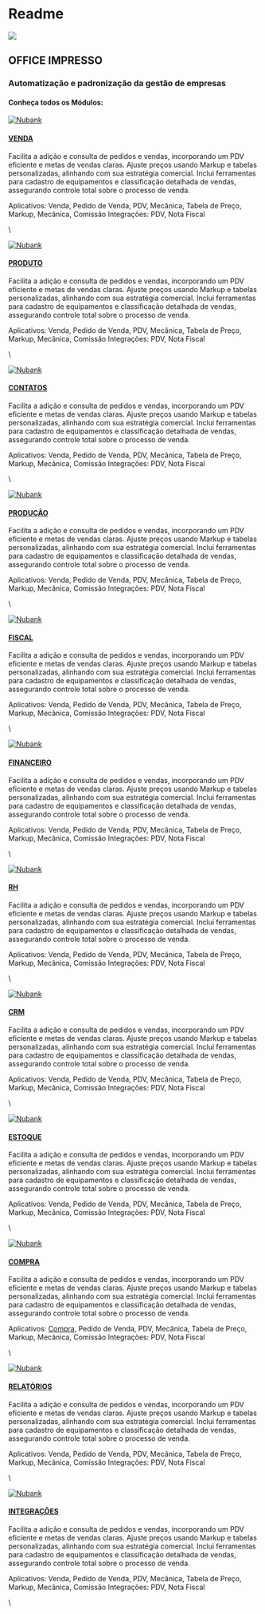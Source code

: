 # Readme

![](https://github.com/wagnerra23/Docs/assets/162313611/13f02228-f41c-4195-bea8-ad3d5f970d16)

## OFFICE IMPRESSO

### Automatização e padronização da gestão de empresas

#### Conheça todos os Módulos:

[![Nubank](https://nubank.com.br/images/nu-icon.png?v=2)](https://nubank.com.br/)

#### [VENDA](https://oimpresso.com/ajuda/)

Facilita a adição e consulta de pedidos e vendas, incorporando um PDV eficiente e metas de vendas claras. Ajuste preços usando Markup e tabelas personalizadas, alinhando com sua estratégia comercial. Inclui ferramentas para cadastro de equipamentos e classificação detalhada de vendas, assegurando controle total sobre o processo de venda.

Aplicativos: Venda, Pedido de Venda, PDV, Mecânica, Tabela de Preço, Markup, Mecânica, Comissão Integrações: PDV, Nota Fiscal

\


[![Nubank](https://nubank.com.br/images/nu-icon.png?v=2)](https://nubank.com.br/)

#### [PRODUTO](https://oimpresso.com/ajuda/)

Facilita a adição e consulta de pedidos e vendas, incorporando um PDV eficiente e metas de vendas claras. Ajuste preços usando Markup e tabelas personalizadas, alinhando com sua estratégia comercial. Inclui ferramentas para cadastro de equipamentos e classificação detalhada de vendas, assegurando controle total sobre o processo de venda.

Aplicativos: Venda, Pedido de Venda, PDV, Mecânica, Tabela de Preço, Markup, Mecânica, Comissão Integrações: PDV, Nota Fiscal

\


[![Nubank](https://nubank.com.br/images/nu-icon.png?v=2)](https://nubank.com.br/)

#### [CONTATOS](https://oimpresso.com/ajuda/)

Facilita a adição e consulta de pedidos e vendas, incorporando um PDV eficiente e metas de vendas claras. Ajuste preços usando Markup e tabelas personalizadas, alinhando com sua estratégia comercial. Inclui ferramentas para cadastro de equipamentos e classificação detalhada de vendas, assegurando controle total sobre o processo de venda.

Aplicativos: Venda, Pedido de Venda, PDV, Mecânica, Tabela de Preço, Markup, Mecânica, Comissão Integrações: PDV, Nota Fiscal

\


[![Nubank](https://nubank.com.br/images/nu-icon.png?v=2)](https://nubank.com.br/)

#### [PRODUÇÃO](https://oimpresso.com/ajuda/)

Facilita a adição e consulta de pedidos e vendas, incorporando um PDV eficiente e metas de vendas claras. Ajuste preços usando Markup e tabelas personalizadas, alinhando com sua estratégia comercial. Inclui ferramentas para cadastro de equipamentos e classificação detalhada de vendas, assegurando controle total sobre o processo de venda.

Aplicativos: Venda, Pedido de Venda, PDV, Mecânica, Tabela de Preço, Markup, Mecânica, Comissão Integrações: PDV, Nota Fiscal

\


[![Nubank](https://nubank.com.br/images/nu-icon.png?v=2)](https://nubank.com.br/)

#### [FISCAL](https://oimpresso.com/ajuda/)

Facilita a adição e consulta de pedidos e vendas, incorporando um PDV eficiente e metas de vendas claras. Ajuste preços usando Markup e tabelas personalizadas, alinhando com sua estratégia comercial. Inclui ferramentas para cadastro de equipamentos e classificação detalhada de vendas, assegurando controle total sobre o processo de venda.

Aplicativos: Venda, Pedido de Venda, PDV, Mecânica, Tabela de Preço, Markup, Mecânica, Comissão Integrações: PDV, Nota Fiscal

\


[![Nubank](https://nubank.com.br/images/nu-icon.png?v=2)](https://nubank.com.br/)

#### [FINANCEIRO](https://oimpresso.com/ajuda/)

Facilita a adição e consulta de pedidos e vendas, incorporando um PDV eficiente e metas de vendas claras. Ajuste preços usando Markup e tabelas personalizadas, alinhando com sua estratégia comercial. Inclui ferramentas para cadastro de equipamentos e classificação detalhada de vendas, assegurando controle total sobre o processo de venda.

Aplicativos: Venda, Pedido de Venda, PDV, Mecânica, Tabela de Preço, Markup, Mecânica, Comissão Integrações: PDV, Nota Fiscal

\


[![Nubank](https://nubank.com.br/images/nu-icon.png?v=2)](https://nubank.com.br/)

#### [RH](https://oimpresso.com/ajuda/)

Facilita a adição e consulta de pedidos e vendas, incorporando um PDV eficiente e metas de vendas claras. Ajuste preços usando Markup e tabelas personalizadas, alinhando com sua estratégia comercial. Inclui ferramentas para cadastro de equipamentos e classificação detalhada de vendas, assegurando controle total sobre o processo de venda.

Aplicativos: Venda, Pedido de Venda, PDV, Mecânica, Tabela de Preço, Markup, Mecânica, Comissão Integrações: PDV, Nota Fiscal

\


[![Nubank](https://nubank.com.br/images/nu-icon.png?v=2)](https://nubank.com.br/)

#### [CRM](https://oimpresso.com/ajuda/)

Facilita a adição e consulta de pedidos e vendas, incorporando um PDV eficiente e metas de vendas claras. Ajuste preços usando Markup e tabelas personalizadas, alinhando com sua estratégia comercial. Inclui ferramentas para cadastro de equipamentos e classificação detalhada de vendas, assegurando controle total sobre o processo de venda.

Aplicativos: Venda, Pedido de Venda, PDV, Mecânica, Tabela de Preço, Markup, Mecânica, Comissão Integrações: PDV, Nota Fiscal

\


[![Nubank](https://nubank.com.br/images/nu-icon.png?v=2)](https://nubank.com.br/)

#### [ESTOQUE](https://oimpresso.com/ajuda/)

Facilita a adição e consulta de pedidos e vendas, incorporando um PDV eficiente e metas de vendas claras. Ajuste preços usando Markup e tabelas personalizadas, alinhando com sua estratégia comercial. Inclui ferramentas para cadastro de equipamentos e classificação detalhada de vendas, assegurando controle total sobre o processo de venda.

Aplicativos: Venda, Pedido de Venda, PDV, Mecânica, Tabela de Preço, Markup, Mecânica, Comissão Integrações: PDV, Nota Fiscal

\


[![Nubank](https://nubank.com.br/images/nu-icon.png?v=2)](https://nubank.com.br/)

#### [COMPRA](Modulos/Compra.md)

Facilita a adição e consulta de pedidos e vendas, incorporando um PDV eficiente e metas de vendas claras. Ajuste preços usando Markup e tabelas personalizadas, alinhando com sua estratégia comercial. Inclui ferramentas para cadastro de equipamentos e classificação detalhada de vendas, assegurando controle total sobre o processo de venda.

Aplicativos: [Compra](Modulos/Aplicativos/Compra.md), Pedido de Venda, PDV, Mecânica, Tabela de Preço, Markup, Mecânica, Comissão Integrações: PDV, Nota Fiscal

\


[![Nubank](https://nubank.com.br/images/nu-icon.png?v=2)](https://nubank.com.br/)

#### [RELATÓRIOS](https://oimpresso.com/ajuda/)

Facilita a adição e consulta de pedidos e vendas, incorporando um PDV eficiente e metas de vendas claras. Ajuste preços usando Markup e tabelas personalizadas, alinhando com sua estratégia comercial. Inclui ferramentas para cadastro de equipamentos e classificação detalhada de vendas, assegurando controle total sobre o processo de venda.

Aplicativos: Venda, Pedido de Venda, PDV, Mecânica, Tabela de Preço, Markup, Mecânica, Comissão Integrações: PDV, Nota Fiscal

\


[![Nubank](https://nubank.com.br/images/nu-icon.png?v=2)](https://nubank.com.br/)

#### [INTEGRAÇÕES](https://oimpresso.com/ajuda/)

Facilita a adição e consulta de pedidos e vendas, incorporando um PDV eficiente e metas de vendas claras. Ajuste preços usando Markup e tabelas personalizadas, alinhando com sua estratégia comercial. Inclui ferramentas para cadastro de equipamentos e classificação detalhada de vendas, assegurando controle total sobre o processo de venda.

Aplicativos: Venda, Pedido de Venda, PDV, Mecânica, Tabela de Preço, Markup, Mecânica, Comissão Integrações: PDV, Nota Fiscal

\
